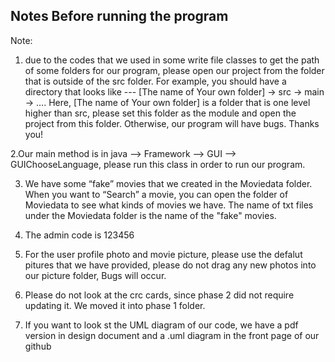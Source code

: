 ## Notes Before running the program

Note:



1. due to the codes that we used in some write file classes to get the path of some folders for our program, please open our project from the folder that is outside of the src folder.
For example, you should have a directory that looks like --- [The name of Your own folder] -> src -> main -> …. Here, [The name of Your own folder] is a folder that is one level higher than src, please set this folder as the module and open the project from this folder. Otherwise, our program will have bugs. Thanks you!

2.Our main method is in java --> Framework --> GUI --> GUIChooseLanguage, please run this class in order to run our program.

3. We have some “fake” movies that we created in the Moviedata folder. When you want to “Search” a movie, you can open the folder of Moviedata to see what kinds of movies we have. The name of txt files under the Moviedata folder is the name of the "fake" movies.

4. The admin code is 123456 

5. For the user profile photo and movie picture, please use the defalut pitures that we have provided, please do not drag any new photos into our picture folder, Bugs will occur. 

6. Please do not look at the crc cards, since phase 2 did not require updating it. We moved it into phase 1 folder.

7. If you want to look st the UML diagram of our code, we have a pdf version in design document and a .uml diagram in the front page of our github
